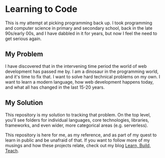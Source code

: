 # Learning to Code
This is my attempt at picking programming back up.  I took programming and computer science in primary and secondary school, back in the late 90s/early 00s, and I have dabbled in it for years, but now I feel the need to get serious again.  

## My Problem
I have discovered that in the intervening time period the world of web development has passed me by.  I am a dinosaur in the programming world, and it's time to fix that.  I want to solve hard technical problems on my own.  I want to learn a modern language, how web development happens today, and what all has changed in the last 15-20 years.  

## My Solution
This repository is my solution to tracking that problem.  On the top level, you'll see folders for individual languages, core technologies, libraries, frameworks, and even wider, more categorical areas (e.g. serverless).  

This repository is here for me, as my reference, and as part of my quest to learn in public and be unafraid of that.  If you want to follow more of my musings and how these projects relate, check out my blog [Learn, Build, Teach](https://rchillard.com/).
